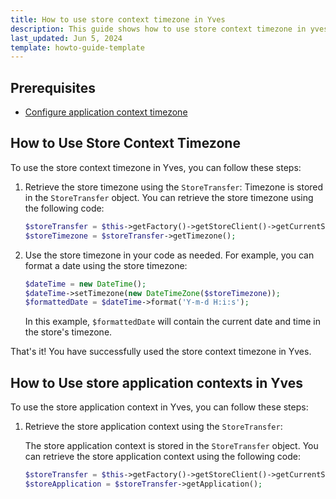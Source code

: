 ```yaml
---
title: How to use store context timezone in Yves
description: This guide shows how to use store context timezone in yves
last_updated: Jun 5, 2024
template: howto-guide-template
---
```



## Prerequisites

* [Configure application context timezone](/docs/pbc/all/dynamic-multistore/{{page.version}}/tutorials-and-howtos/how-to-configure-application-timezone.html)



## How to Use Store Context Timezone

To use the store context timezone in Yves, you can follow these steps:

1. Retrieve the store timezone using the `StoreTransfer`:
Timezone is stored in the `StoreTransfer` object. You can retrieve the store timezone using the following code:

    ```php
    $storeTransfer = $this->getFactory()->getStoreClient()->getCurrentStore();
    $storeTimezone = $storeTransfer->getTimezone();
    ```

2. Use the store timezone in your code as needed. For example, you can format a date using the store timezone:

    ```php
    $dateTime = new DateTime();
    $dateTime->setTimezone(new DateTimeZone($storeTimezone));
    $formattedDate = $dateTime->format('Y-m-d H:i:s');
    ```

    In this example, `$formattedDate` will contain the current date and time in the store's timezone.

That's it! You have successfully used the store context timezone in Yves.

## How to Use store application contexts in Yves

To use the store application context in Yves, you can follow these steps:

1. Retrieve the store application context using the `StoreTransfer`:

    The store application context is stored in the `StoreTransfer` object. You can retrieve the store application context using the following code:

    ```php
    $storeTransfer = $this->getFactory()->getStoreClient()->getCurrentStore();
    $storeApplication = $storeTransfer->getApplication();
    ```